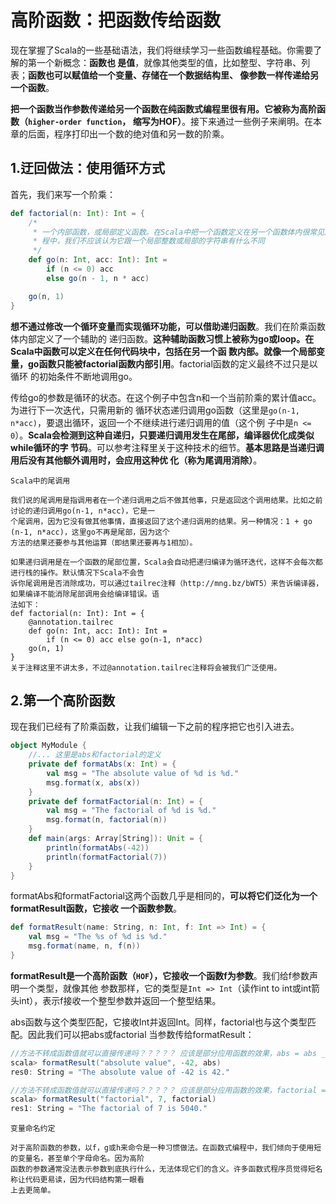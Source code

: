 高阶函数：把函数传给函数
===================================================================================
现在掌握了Scala的一些基础语法，我们将继续学习一些函数编程基础。你需要了解的第一个新概念：**函数也
是值**，就像其他类型的值，比如整型、字符串、列表；**函数也可以赋值给一个变量、存储在一个数据结构里、
像参数一样传递给另一个函数**。

**把一个函数当作参数传递给另一个函数在纯函数式编程里很有用。它被称为高阶函数（`higher-order function`，
缩写为HOF）**。接下来通过一些例子来阐明。在本章的后面，程序打印出一个数的绝对值和另一数的阶乘。

## 1.迂回做法：使用循环方式
首先，我们来写一个阶乘：
```scala
def factorial(n: Int): Int = {
    /*
     * 一个内部函数，或局部定义函数。在Scala中把一个函数定义在另一个函数体内很常见。在函数式编
     * 程中，我们不应该认为它跟一个局部整数或局部的字符串有什么不同
     */
    def go(n: Int, acc: Int): Int = 
        if (n <= 0) acc 
        else go(n - 1, n * acc)

    go(n, 1)
}
```
**想不通过修改一个循环变量而实现循环功能，可以借助递归函数**。我们在阶乘函数体内部定义了一个辅助的
递归函数。**这种辅助函数习惯上被称为go或loop。在Scala中函数可以定义在任何代码块中，包括在另一个函
数内部。就像一个局部变量，go函数只能被factorial函数内部引用**。factorial函数的定义最终不过只是以循环
的初始条件不断地调用go。

传给go的参数是循环的状态。在这个例子中包含n和一个当前阶乘的累计值acc。为进行下一次迭代，只需用新的
循环状态递归调用go函数（这里是`go(n-1, n*acc)`，要退出循环，返回一个不继续进行递归调用的值（这个例
子中是`n <= 0`）。**Scala会检测到这种自递归，只要递归调用发生在尾部，编译器优化成类似while循环的字
节码**。可以参考注释里关于这种技术的细节。**基本思路是当递归调用后没有其他额外调用时，会应用这种优
化（称为尾调用消除）**。
```
Scala中的尾调用

我们说的尾调用是指调用者在一个递归调用之后不做其他事，只是返回这个调用结果。比如之前讨论的递归调用go(n-1, n*acc)，它是一
个尾调用，因为它没有做其他事情，直接返回了这个递归调用的结果。另一种情况：1 + go (n-1, n*acc)，这里go不再是尾部，因为这个
方法的结果还要参与其他运算（即结果还要再与1相加）。

如果递归调用是在一个函数的尾部位置，Scala会自动把递归编译为循环迭代，这样不会每次都进行栈的操作。默认情况下Scala不会告
诉你尾调用是否消除成功，可以通过tailrec注释（http://mng.bz/bWT5）来告诉编译器，如果编译不能消除尾部调用会给编译错误。语
法如下：
def factorial(n: Int): Int = {
    @annotation.tailrec
    def go(n: Int, acc: Int): Int = 
        if (n <= 0) acc else go(n-1, n*acc)
    go(n, 1)
}
关于注释这里不讲太多，不过@annotation.tailrec注释将会被我们广泛使用。
```

## 2.第一个高阶函数
现在我们已经有了阶乘函数，让我们编辑一下之前的程序把它也引入进去。
```scala
object MyModule {
    //... 这里是abs和factorial的定义
    private def formatAbs(x: Int) = {
        val msg = "The absolute value of %d is %d."
        msg.format(x, abs(x))
    }
    private def formatFactorial(n: Int) = {
        val msg = "The factorial of %d is %d."
        msg.format(n, factorial(n))
    }
    def main(args: Array[String]): Unit = {
        println(formatAbs(-42))
        println(formatFactorial(7))
    }
}
```
formatAbs和formatFactorial这两个函数几乎是相同的，**可以将它们泛化为一个formatResult函数，它接收
一个函数参数**。
```scala
def formatResult(name: String, n: Int, f: Int => Int) = {
    val msg = "The %s of %d is %d."
    msg.format(name, n, f(n))
}
```
**formatResult是一个高阶函数（`HOF`），它接收一个函数f为参数**。我们给f参数声明一个类型，就像其他
参数那样，它的类型是`Int => Int`（读作int to int或int箭头int），表示f接收一个整型参数并返回一个整型结果。

abs函数与这个类型匹配，它接收Int并返回Int。同样，factorial也与这个类型匹配。因此我们可以把abs或factorial
当参数传给formatResult：
```scala
//方法不转成函数值就可以直接传递吗？？？？？ 应该是部分应用函数的效果，abs = abs _
scala> formatResult("absolute value", -42, abs)
res0: String = "The absolute value of -42 is 42."

//方法不转成函数值就可以直接传递吗？？？？？ 应该是部分应用函数的效果，factorial = factorial _
scala> formatResult("factorial", 7, factorial)
res1: String = "The factorial of 7 is 5040."
```
```
变量命名约定

对于高阶函数的参数，以f，g或h来命令是一种习惯做法。在函数式编程中，我们倾向于使用短的变量名，甚至单个字母命名。因为高阶
函数的参数通常没法表示参数到底执行什么，无法体现它们的含义。许多函数式程序员觉得短名称让代码更易读，因为代码结构第一眼看
上去更简单。
```








